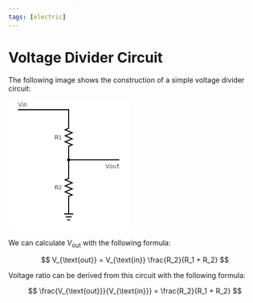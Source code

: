 ```yaml
---
tags: [electric]
---
```


# Voltage Divider Circuit

The following image shows the construction of a simple voltage divider circuit:

![Voltage divider circuit](./pic/voltage-divider-circuit.png)

We can calculate $V_{\text{out}}$ with the following formula:

$$
V_{\text{out}} = V_{\text{in}} \frac{R_2}{R_1 + R_2}
$$

Voltage ratio can be derived from this circuit with the following formula:

$$
\frac{V_{\text{out}}}{V_{\text{in}}} = \frac{R_2}{R_1 + R_2}
$$
